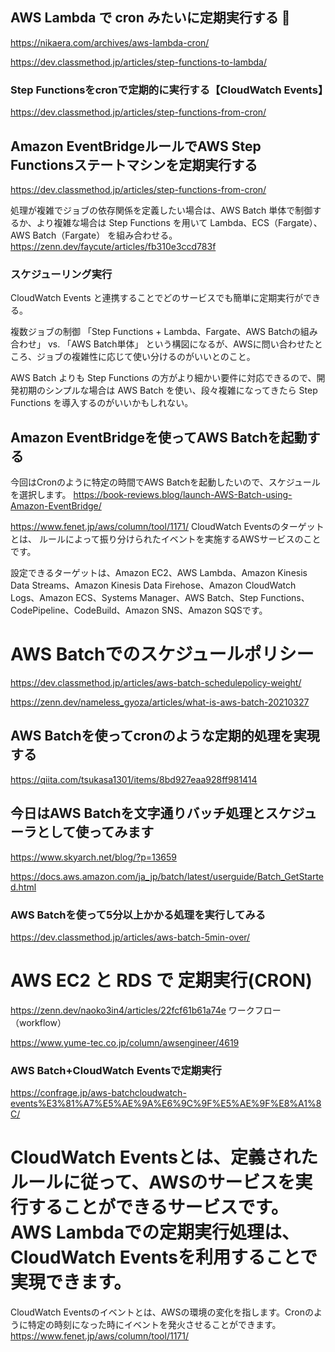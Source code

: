 ## AWS Lambda で cron みたいに定期実行する 🔴
https://nikaera.com/archives/aws-lambda-cron/

https://dev.classmethod.jp/articles/step-functions-to-lambda/


### Step Functionsをcronで定期的に実行する【CloudWatch Events】
https://dev.classmethod.jp/articles/step-functions-from-cron/



## Amazon EventBridgeルールでAWS Step Functionsステートマシンを定期実行する
https://dev.classmethod.jp/articles/step-functions-from-cron/


処理が複雑でジョブの依存関係を定義したい場合は、AWS Batch 単体で制御するか、より複雑な場合は Step Functions を用いて Lambda、ECS（Fargate）、AWS Batch（Fargate） を組み合わせる。
https://zenn.dev/faycute/articles/fb310e3ccd783f

### スケジューリング実行
CloudWatch Events と連携することでどのサービスでも簡単に定期実行ができる。

複数ジョブの制御
「Step Functions + Lambda、Fargate、AWS Batchの組み合わせ」 vs. 「AWS Batch単体」 という構図になるが、AWSに問い合わせたところ、ジョブの複雑性に応じて使い分けるのがいいとのこと。

AWS Batch よりも Step Functions の方がより細かい要件に対応できるので、開発初期のシンプルな場合は AWS Batch を使い、段々複雑になってきたら Step Functions を導入するのがいいかもしれない。

## Amazon EventBridgeを使ってAWS Batchを起動する
今回はCronのように特定の時間でAWS Batchを起動したいので、スケジュールを選択します。
https://book-reviews.blog/launch-AWS-Batch-using-Amazon-EventBridge/



https://www.fenet.jp/aws/column/tool/1171/
CloudWatch Eventsのターゲットとは、 ルールによって振り分けられたイベントを実施するAWSサービスのことです。

設定できるターゲットは、Amazon EC2、AWS Lambda、Amazon Kinesis Data Streams、Amazon Kinesis Data Firehose、Amazon CloudWatch Logs、Amazon ECS、Systems Manager、AWS Batch、Step Functions、CodePipeline、CodeBuild、Amazon SNS、Amazon SQSです。


# AWS Batchでのスケジュールポリシー
https://dev.classmethod.jp/articles/aws-batch-schedulepolicy-weight/


https://zenn.dev/nameless_gyoza/articles/what-is-aws-batch-20210327


## AWS Batchを使ってcronのような定期的処理を実現する
https://qiita.com/tsukasa1301/items/8bd927eaa928ff981414

## 今日はAWS Batchを文字通りバッチ処理とスケジューラとして使ってみます
https://www.skyarch.net/blog/?p=13659

https://docs.aws.amazon.com/ja_jp/batch/latest/userguide/Batch_GetStarted.html

### AWS Batchを使って5分以上かかる処理を実行してみる
https://dev.classmethod.jp/articles/aws-batch-5min-over/


# AWS EC2 と RDS で 定期実行(CRON)
https://zenn.dev/naoko3in4/articles/22fcf61b61a74e
ワークフロー（workflow）

https://www.yume-tec.co.jp/column/awsengineer/4619

### AWS Batch+CloudWatch Eventsで定期実行
https://confrage.jp/aws-batchcloudwatch-events%E3%81%A7%E5%AE%9A%E6%9C%9F%E5%AE%9F%E8%A1%8C/

# CloudWatch Eventsとは、定義されたルールに従って、AWSのサービスを実行することができるサービスです。AWS Lambdaでの定期実行処理は、CloudWatch Eventsを利用することで実現できます。
CloudWatch Eventsのイベントとは、AWSの環境の変化を指します。Cronのように特定の時刻になった時にイベントを発火させることができます。
https://www.fenet.jp/aws/column/tool/1171/
